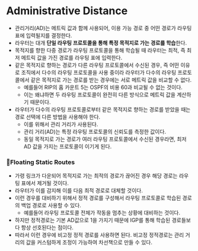 # Administrative Distance

- 관리거리(AD)는 메트릭 값과 함께 사용되어, 이용 가능 경로 중 어떤 경로가 라우팅 표에 입력될지를 결정한다.
- 라우터는 대개 **단일 라우팅 프로토콜을 통해 특정 목적지로 가는 경로를 학습**한다.
- 목적지를 향한 다중 경로가 라우팅 프로토콜을 통해 학습될 때 라우터는 최적, 즉 최저 메트릭 값을 가진 경로를 라우팅 표에 입력한다.
- 같은 목적지로 향하는 경로가 다른 라우팅 프로토콜에서 수신된 경우, 즉 어떤 이유로 조직에서 다수의 라우팅 프로토콜을 사용 중이라 라우터가 다수의 라우팅 프로토콜에서 같은 목적지로 가는 경로를 받는 경우에는 서로 메트릭 값을 비교할 수 없다.
	- 예를들어 RIP의 홉 카운트 5는 OSPF의 비용 60과 비교될 수 없는 것이다.
	- 이는 왜냐하면 두 라우팅 프로토콜이 완전히 다른 방식으로 메트릭 값을 계산하기 때문이다.
- 라우터가 다수의 라우팅 프로토콜로부터 같은 목적지로 향하는 경로를 받았을 때는 경로 선택에 다른 방법을 사용해야 한다.
	- 이를 위해서 관리 거리가 사용된다.
	- 관리 거리(AD)는 특정 라우팅 프로토콜의 신뢰도를 측정한 값이다.
	- 동일 목적지로 가는 경로가 여러 라우팅 프로토콜에서 수신된 경우라면, 최저 AD 값을 가지는 프로토콜이 이기게 된다.
### Floating Static Routes

- 가령 링크가 다운되어 목적지로 가는 최적의 경로가 끊어진 경우 해당 경로는 라우팅 표에서 제거될 것이다.
- 라우터가 이를 감지해 이를 다음 최적 경로로 대체할 것이다.
- 이런 경우를 대비하기 위해서 정적 경로를 구성해서 라우팅 프로토콜로 학습된 경로의 백업 경로로 사용할 수 있다.
	- 예를들어 라우팅 프로토콜 전체가 작동을 멈추는 상황에 대비하는 것이다.
- 하지만 정적경로는 기본 AD값으로 1을 가지기 때문에 IGP를 통해 학습된 경로들보다 항상 선호된다는 점이다.
- 따라서 이런 경우에 비고정 정적 경로를 사용하면 된다. 비고정 정적경로는 관리 거리의 값을 커스텀하게 조정이 가능하여 차선책으로 만들 수 있다.
